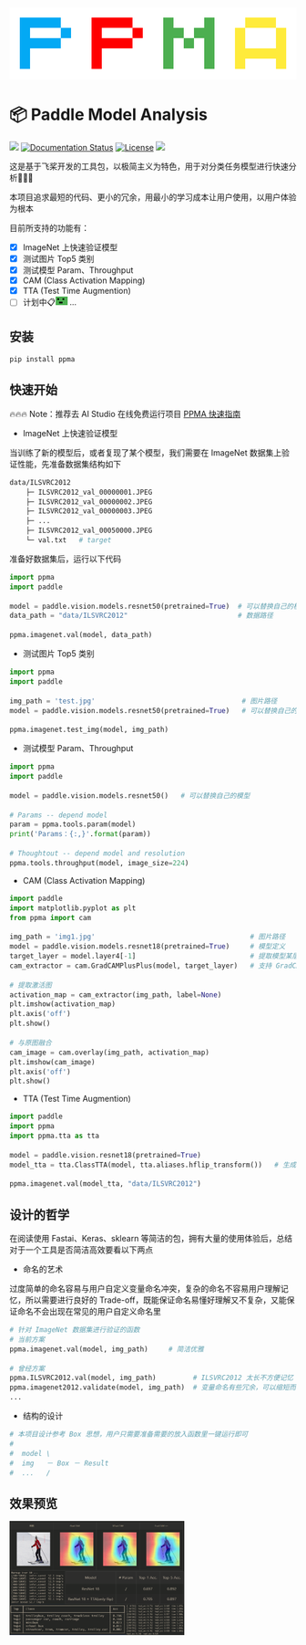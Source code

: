 

![acuowkoa](source/acuowkoa.png)

# 📦 Paddle Model Analysis

[![](https://img.shields.io/badge/Paddle-2.1.2-blue)](https://www.paddlepaddle.org.cn/) [![Documentation Status](https://img.shields.io/badge/Tutorial-最新-brightgreen.svg)](https://paddlepaddle.org.cn/documentation/docs/zh/guides/index_cn.html) [![License](https://img.shields.io/badge/License-MIT-blue.svg)](LICENSE) ![](https://img.shields.io/badge/Version-0.3-yellow)

这是基于飞桨开发的工具包，以极简主义为特色，用于对分类任务模型进行快速分析🚀🚀🚀

本项目追求最短的代码、更小的冗余，用最小的学习成本让用户使用，以用户体验为根本

目前所支持的功能有：

- [x] ImageNet 上快速验证模型
- [x] 测试图片 Top5 类别
- [x] 测试模型 Param、Throughput
- [x] CAM (Class Activation Mapping)
- [x] TTA (Test Time Augmention)
- [ ] 计划中:clipboard:![oqrhsqot](source/oqrhsqot.gif) ...

## 安装

```bash
pip install ppma
```

## 快速开始

🔥🔥🔥 Note：推荐去 AI Studio 在线免费运行项目 [PPMA 快速指南](https://aistudio.baidu.com/aistudio/projectdetail/2143665)

* ImageNet 上快速验证模型

当训练了新的模型后，或者复现了某个模型，我们需要在 ImageNet 数据集上验证性能，先准备数据集结构如下

```bash
data/ILSVRC2012
	├─ ILSVRC2012_val_00000001.JPEG
	├─ ILSVRC2012_val_00000002.JPEG
	├─ ILSVRC2012_val_00000003.JPEG
	├─ ...
	├─ ILSVRC2012_val_00050000.JPEG
	└─ val.txt   # target
```

准备好数据集后，运行以下代码

```python
import ppma
import paddle

model = paddle.vision.models.resnet50(pretrained=True)	# 可以替换自己的模型
data_path = "data/ILSVRC2012"	                        # 数据路径

ppma.imagenet.val(model, data_path)
```

* 测试图片 Top5 类别

```python
import ppma
import paddle

img_path = 'test.jpg'                                    # 图片路径
model = paddle.vision.models.resnet50(pretrained=True)   # 可以替换自己的模型

ppma.imagenet.test_img(model, img_path)
```

* 测试模型 Param、Throughput

```python
import ppma
import paddle

model = paddle.vision.models.resnet50()   # 可以替换自己的模型

# Params -- depend model
param = ppma.tools.param(model)
print('Params：{:,}'.format(param))

# Thoughtout -- depend model and resolution
ppma.tools.throughput(model, image_size=224)
```

* CAM (Class Activation Mapping)

```python
import paddle
import matplotlib.pyplot as plt
from ppma import cam

img_path = 'img1.jpg'                                      # 图片路径
model = paddle.vision.models.resnet18(pretrained=True)     # 模型定义
target_layer = model.layer4[-1]                            # 提取模型某层的激活图
cam_extractor = cam.GradCAMPlusPlus(model, target_layer)   # 支持 GradCAM、XGradCAM、GradCAM++

# 提取激活图
activation_map = cam_extractor(img_path, label=None)   
plt.imshow(activation_map)
plt.axis('off')
plt.show()

# 与原图融合
cam_image = cam.overlay(img_path, activation_map)   
plt.imshow(cam_image)
plt.axis('off')
plt.show()
```

* TTA (Test Time Augmention)

```python
import paddle
import ppma
import ppma.tta as tta

model = paddle.vision.resnet18(pretrained=True)
model_tta = tta.ClassTTA(model, tta.aliases.hflip_transform())   # 生成 TTA 模型

ppma.imagenet.val(model_tta, "data/ILSVRC2012")
```

## 设计的哲学

在阅读使用 Fastai、Keras、sklearn 等简洁的包，拥有大量的使用体验后，总结对于一个工具是否简洁高效要看以下两点

* 命名的艺术

过度简单的命名容易与用户自定义变量命名冲突，复杂的命名不容易用户理解记忆，所以需要进行良好的 Trade-off，既能保证命名易懂好理解又不复杂，又能保证命名不会出现在常见的用户自定义命名里

```python
# 针对 ImageNet 数据集进行验证的函数
# 当前方案
ppma.imagenet.val(model, img_path)     # 简洁优雅

# 曾经方案
ppma.ILSVRC2012.val(model, img_path)         # ILSVRC2012 太长不方便记忆
ppma.imagenet2012.validate(model, img_path)  # 变量命名有些冗余，可以缩短而不影响理解
...
```

* 结构的设计

```python
# 本项目设计参考 Box 思想，用户只需要准备需要的放入函数里一键运行即可
#
#  model \
#  img   － Box － Result
#  ...   /
```

## 效果预览

 <img src="source/total.png" alt="图片1" style="zoom: 30%;" />

